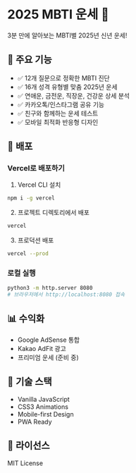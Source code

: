 # 2025 MBTI 운세 🔮

3분 만에 알아보는 MBTI별 2025년 신년 운세!

## 🌟 주요 기능

- ✅ 12개 질문으로 정확한 MBTI 진단
- ✅ 16개 성격 유형별 맞춤 2025년 운세
- ✅ 연애운, 금전운, 직장운, 건강운 상세 분석
- ✅ 카카오톡/인스타그램 공유 기능
- ✅ 친구와 함께하는 운세 테스트
- ✅ 모바일 최적화 반응형 디자인

## 🚀 배포

### Vercel로 배포하기

1. Vercel CLI 설치
```bash
npm i -g vercel
```

2. 프로젝트 디렉토리에서 배포
```bash
vercel
```

3. 프로덕션 배포
```bash
vercel --prod
```

### 로컬 실행

```bash
python3 -m http.server 8080
# 브라우저에서 http://localhost:8080 접속
```

## 📊 수익화

- Google AdSense 통합
- Kakao AdFit 광고
- 프리미엄 운세 (준비 중)

## 🔧 기술 스택

- Vanilla JavaScript
- CSS3 Animations
- Mobile-first Design
- PWA Ready

## 📝 라이선스

MIT License
